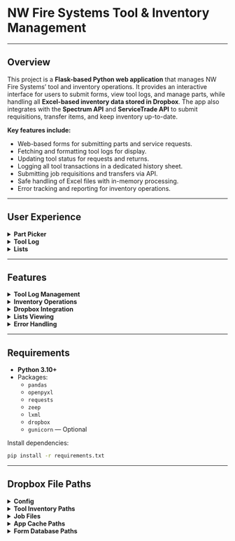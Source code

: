 # NW Fire Systems Tool & Inventory Management

---

## Overview

This project is a **Flask-based Python web application** that manages NW Fire Systems’ tool and inventory operations. It provides an interactive interface for users to submit forms, view tool logs, and manage parts, while handling all **Excel-based inventory data stored in Dropbox**. The app also integrates with the **Spectrum API** and **ServiceTrade API** to submit requisitions, transfer items, and keep inventory up-to-date.

**Key features include:**

- Web-based forms for submitting parts and service requests.
- Fetching and formatting tool logs for display.
- Updating tool status for requests and returns.
- Logging all tool transactions in a dedicated history sheet.
- Submitting job requisitions and transfers via API.
- Safe handling of Excel files with in-memory processing.
- Error tracking and reporting for inventory operations.

---

## User Experience

<details>
<summary><strong>Part Picker</strong></summary>

1. Select the form type to submit.
2. Enter required information in the displayed form.
3. Filter and select parts from Dropbox data.
4. Review the selection before submission.
5. The system sends an email to purchasing containing the submission information and a link with the submission ID.
6. Users can modify submitted lists (e.g., replace custom parts with existing parts).
7. The system runs the appropriate API call based on the form type and returns a **success or failure message** for Spectrum inventory updates.

</details>

<details>
<summary><strong>Tool Log</strong></summary>

- Allows users to **check out or return tools**.
- Displays the **current tool log**, including who has which tool and its location.

</details>

<details>
<summary><strong>Lists</strong></summary>

- Displays **Jobs List** and **Parts List**:
  - **Jobs List**: All active jobs and job numbers.
  - **Parts List**: All parts, part numbers, quantities, and locations.
- Users can update lists through API calls to **Spectrum** and **ServiceTrade**.
- Option to view **warehouse-specific inventory** details, including owner and location.

</details>

---

## Features

<details>
<summary><strong>Tool Log Management</strong></summary>

- Fetch raw tool logs from Dropbox and convert them into Python lists.
- Produce formatted display lists of tool records with consistent columns and date formatting.
- Update tool status (`IN` or `OUT`) with user, job, and date information.
- Maintain a separate **ToolHistory** sheet for all transactions in Dropbox.

</details>

<details>
<summary><strong>Inventory Operations</strong></summary>

- Add materials to service jobs via **Spectrum SOAP requests**.
- Submit job requisitions with batch and GUID tracking.
- Transfer items to or from warehouses while handling errors and updating local item status.
- Fetch up-to-date job and part information from **Spectrum** and **ServiceTrade**.

</details>

<details>
<summary><strong>Dropbox Integration</strong></summary>

- Download, update, and upload Excel files safely using in-memory processing.
- Display information from Dropbox to ensure **up-to-date data** is always available.
- Handle missing files or sheets gracefully.
- Ensure consistent Excel formatting and data integrity.

</details>

<details>
<summary><strong>Lists Viewing</strong></summary>

- Display part and job lists read from Dropbox.
- Update Dropbox lists by fetching the latest information via API calls.
- View specific warehouses with detailed inventory, owner, and location information.

</details>

<details>
<summary><strong>Error Handling</strong></summary>

- Track errors from **Spectrum API** and log them in affected items.
- Provide meaningful messages for failed inventory transactions.
- Maintain a clear record of all tool and inventory actions.

</details>

---

## Requirements

- **Python 3.10+**
- Packages:
  - `pandas`
  - `openpyxl`
  - `requests`
  - `zeep`
  - `lxml`
  - `dropbox`
  - `gunicorn` — Optional

Install dependencies:

```bash
pip install -r requirements.txt
```

---

## Dropbox File Paths

<details>
<summary><strong>Config</strong></summary>

- `/AppCache/config.json` — Contains all secrets/passwords

</details>

<details>
<summary><strong>Tool Inventory Paths</strong></summary>

- `/Tool Inventory/Pallet Stock.xlsx` — Contains overstock quantities to warn about ordering parts already overstocked  
- `/Tool Inventory/Assemblies.xlsx` — Contains parts that make up assemblies for modifying individual parts when an assembly is requested  
- `/Tool Inventory/Shelf Inventory.xlsx` — Contains warehouse part locations  
- `/Tool Inventory/Inventory All.xlsx` — Contains all parts and part numbers  
- `/Tool Inventory/NWFS Tool Log.xlsx` — Contains current tool log and request/return history

</details>

<details>
<summary><strong>Job Files</strong></summary>

- `/Job Files/Warehouses.xlsx` — Contains all warehouse names and their Spectrum numbers

</details>

<details>
<summary><strong>App Cache Paths</strong></summary>

- `/AppCache/valid_tokens.json` — Contains access token required to access site  
- `/AppCache/service_trade_token.json` — Contains ServiceTrade token for API access  
- `/AppCache/service_trade_last_sync.json` — Tracks last ServiceTrade job sync; only jobs modified after this date are synced  
- `/AppCache/blacklist.json` — Contains parts excluded from popularity sorting on part lists  
- `/AppCache/Items On-Hand Valuation.json` — Contains estimated part quantities  
- `/AppCache/submissions.json` — Stores all submission IDs and related information  
- `/AppCache/job_cache_spectrum.json` — Stores all Spectrum jobs to add to master  
- `/AppCache/job_cache_service_trade.json` — Stores all ServiceTrade jobs to add to master  
- `/AppCache/job_cache_active_spectrum.json` — Contains active Spectrum jobs displayed in jobs list  
- `/AppCache/job_cache_active_service_trade.json` — Contains active ServiceTrade jobs displayed in jobs list  
- `/AppCache/job_cache.json` — Master job cache to validate user-inputted jobs

</details>

<details>
<summary><strong>Form Database Paths</strong></summary>

- `/FormDatabase/Vehicle` — Excel files storing vehicle form submissions  
- `/FormDatabase/Stock` — Excel files storing stock form submissions  
- `/FormDatabase/Sprinkler And Fala` — Excel files storing sprinkler and FALA form submissions  
- `/FormDatabase/Service` — Excel files storing service form submissions  
- `/FormDatabase/csvfiles` — Stores CSV exports of submissions

</details>
